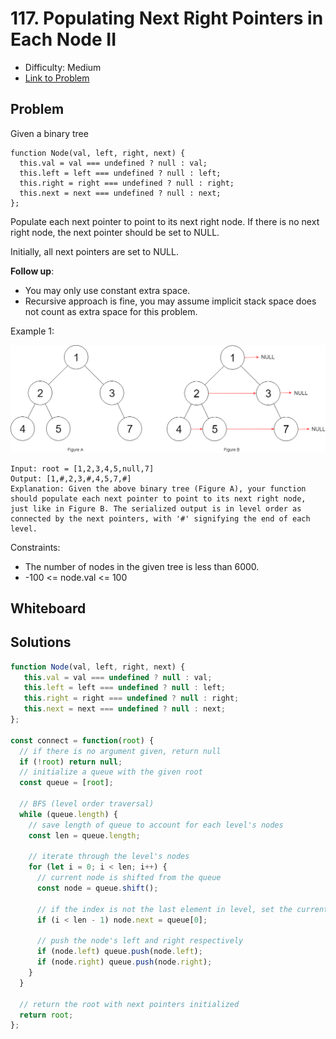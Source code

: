 # 117. Populating Next Right Pointers in Each Node II
* Difficulty: Medium
* [Link to Problem](https://leetcode.com/problems/populating-next-right-pointers-in-each-node-ii/)

## Problem
Given a binary tree
```
function Node(val, left, right, next) {
  this.val = val === undefined ? null : val;
  this.left = left === undefined ? null : left;
  this.right = right === undefined ? null : right;
  this.next = next === undefined ? null : next;
};
```
Populate each next pointer to point to its next right node. If there is no next right node, the next pointer should be set to NULL.

Initially, all next pointers are set to NULL.

__Follow up__:

* You may only use constant extra space.
* Recursive approach is fine, you may assume implicit stack space does not count as extra space for this problem.

Example 1:

![](../images/117.png)

```
Input: root = [1,2,3,4,5,null,7]
Output: [1,#,2,3,#,4,5,7,#]
Explanation: Given the above binary tree (Figure A), your function should populate each next pointer to point to its next right node, just like in Figure B. The serialized output is in level order as connected by the next pointers, with '#' signifying the end of each level.
```

Constraints:

* The number of nodes in the given tree is less than 6000.
* -100 <= node.val <= 100



## Whiteboard


## Solutions

```javascript
function Node(val, left, right, next) {
   this.val = val === undefined ? null : val;
   this.left = left === undefined ? null : left;
   this.right = right === undefined ? null : right;
   this.next = next === undefined ? null : next;
};

const connect = function(root) {
  // if there is no argument given, return null
  if (!root) return null;
  // initialize a queue with the given root
  const queue = [root];
  
  // BFS (level order traversal)
  while (queue.length) {
    // save length of queue to account for each level's nodes
    const len = queue.length;
    
    // iterate through the level's nodes
    for (let i = 0; i < len; i++) {
      // current node is shifted from the queue
      const node = queue.shift();
      
      // if the index is not the last element in level, set the current node's next to the next element in the queue
      if (i < len - 1) node.next = queue[0];
      
      // push the node's left and right respectively
      if (node.left) queue.push(node.left);
      if (node.right) queue.push(node.right);
    }
  }
  
  // return the root with next pointers initialized
  return root;
};
```